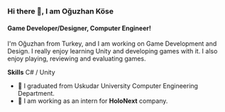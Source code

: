 ### Hi there 👋, I am Oğuzhan Köse
#### Game Developer/Designer, Computer Engineer!
I'm Oğuzhan from Turkey, and I am working on Game Development and Design. I really enjoy learning Unity and developing games with it. I also enjoy playing, reviewing and evaluating games.

**Skills**
C# / Unity

- 🏫 I graduated from Uskudar University Computer Engineering Department.
- 👾 I am working as an intern for **HoloNext** company.
